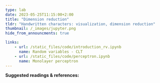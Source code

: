 ```yaml
---
type: lab
date: 2023-05-25T11:15:00+2:00
title: "Dimension reduction"
tldr: "Handwritten characters: visualization, dimension reduction"
thumbnail: /_images/jupyter.png
hide_from_announcments: true

links: 
    - url: /static_files/code/introduction_rv.ipynb
      name: Random variables - CLT
    - url: /static_files/code/perceptron.ipynb
      name: Monolayer perceptron
---
```

**Suggested readings & references:**
